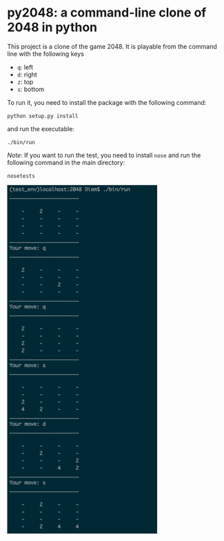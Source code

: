 # py2048: a command-line clone of 2048 in python

This project is a clone of the game 2048.
It is playable from the command line with the following keys 

* `q`: left
* `d`: right
* `z`: top
* `s`: bottom

To run it, you need to install the package with the following command:

    python setup.py install

and run the executable:

    ./bin/run

_Note_:
If you want to run the test, you need to install `nose` and run the following command in the main directory:

    nosetests

![](https://github.com/sebdiem/py2048/blob/master/screenshot.png)
